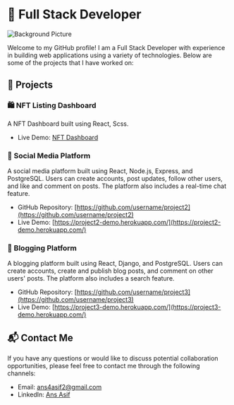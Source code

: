 # 🚀 Full Stack Developer

![Background Picture](https://images.unsplash.com/photo-1498050108023-c5249f4df085?ixlib=rb-4.0.3&ixid=MnwxMjA3fDB8MHxwaG90by1wYWdlfHx8fGVufDB8fHx8&auto=format&fit=crop&w=1000&q=80)

Welcome to my GitHub profile! I am a Full Stack Developer with experience in building web applications using a variety of technologies. Below are some of the projects that I have worked on:

## 🔨 Projects

### 🛍️ NFT Listing Dashboard

A NFT Dashboard built using React, Scss.

- Live Demo: [NFT Dashboard](http://opensniper.surge.sh/)

### 📱 Social Media Platform

A social media platform built using React, Node.js, Express, and PostgreSQL. Users can create accounts, post updates, follow other users, and like and comment on posts. The platform also includes a real-time chat feature.

- GitHub Repository: [https://github.com/username/project2](https://github.com/username/project2)
- Live Demo: [https://project2-demo.herokuapp.com/](https://project2-demo.herokuapp.com/)

### 📝 Blogging Platform

A blogging platform built using React, Django, and PostgreSQL. Users can create accounts, create and publish blog posts, and comment on other users' posts. The platform also includes a search feature.

- GitHub Repository: [https://github.com/username/project3](https://github.com/username/project3)
- Live Demo: [https://project3-demo.herokuapp.com/](https://project3-demo.herokuapp.com/)

## 📬 Contact Me

If you have any questions or would like to discuss potential collaboration opportunities, please feel free to contact me through the following channels:

- Email: [ans4asif2@gmail.com](mailto:ans4asif2@gmail.com)
- LinkedIn: [Ans Asif](https://www.linkedin.com/in/ans-asif-732b8a1b3/)
